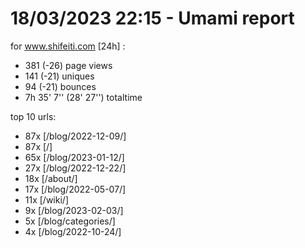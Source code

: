 # 18/03/2023 22:15 - Umami report
for www.shifeiti.com [24h] :

 - 381 (-26) page views
 - 141 (-21) uniques
 - 94 (-21) bounces
 - 7h 35' 7'' (28' 27'') totaltime


top 10 urls:
 - 87x [/blog/2022-12-09/]
 - 87x [/]
 - 65x [/blog/2023-01-12/]
 - 27x [/blog/2022-12-22/]
 - 18x [/about/]
 - 17x [/blog/2022-05-07/]
 - 11x [/wiki/]
 - 9x [/blog/2023-02-03/]
 - 5x [/blog/categories/]
 - 4x [/blog/2022-10-24/]


